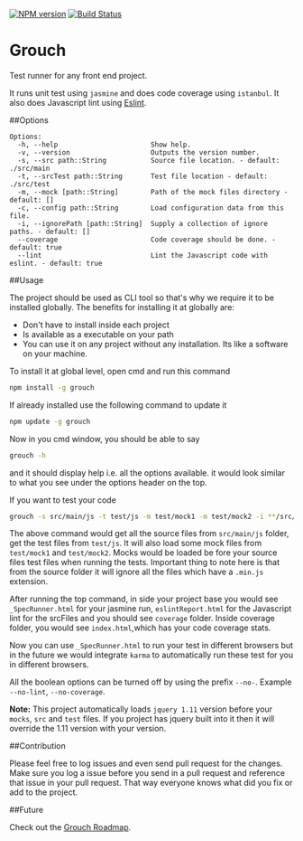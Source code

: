 [![NPM version](https://badge.fury.io/js/grouch.svg)](http://badge.fury.io/js/grouch)
[![Build Status](https://travis-ci.org/gyandeeps/grouch.svg?branch=master)](http://travis-ci.org/gyandeeps/grouch)

Grouch
======

Test runner for any front end project.

It runs unit test using `jasmine` and does code coverage using `istanbul`.
It also does Javascript lint using [Eslint](http://eslint.org).

##Options

```
Options:
  -h, --help                       Show help.
  -v, --version                    Outputs the version number.
  -s, --src path::String           Source file location. - default: ./src/main
  -t, --srcTest path::String       Test file location - default: ./src/test
  -m, --mock [path::String]        Path of the mock files directory - default: []
  -c, --config path::String        Load configuration data from this file.
  -i, --ignorePath [path::String]  Supply a collection of ignore paths. - default: []
  --coverage                       Code coverage should be done. - default: true
  --lint                           Lint the Javascript code with eslint. - default: true
```

##Usage

The project should be used as CLI tool so that's why we require it to be installed globally.
The benefits for installing it at globally are:

* Don't have to install inside each project
* Is available as a executable on your path
* You can use it on any project without any installation. Its like a software on your machine.

To install it at global level, open cmd and run this command

```.sh
npm install -g grouch
```

If already installed use the following command to update it

```.sh
npm update -g grouch
```

Now in you cmd window, you should be able to say

```.sh
grouch -h
```

and it should display help i.e. all the options available. it would look similar to what you see under the options header on the top.

If you want to test your code

```.sh
grouch -s src/main/js -t test/js -m test/mock1 -m test/mock2 -i **/src/main/**.min.js
```

The above command would get all the source files from `src/main/js` folder, get the test files from `test/js`.
It will also load some mock files from `test/mock1` and `test/mock2`. Mocks would be loaded be fore your source files
test files when running the tests.
Important thing to note here is that from the source folder it will ignore all the files which have a `.min.js` extension.

After running the top command, in side your project base you would see `_SpecRunner.html` for your jasmine run, 
`eslintReport.html` for the Javascript lint for the srcFiles and you should see `coverage` folder. Inside coverage folder, 
you would see `index.html`,which has your code coverage stats.

Now you can use `_SpecRunner.html` to run your test in different browsers but in the future we would integrate `karma` to
automatically run these test for you in different browsers.

All the boolean options can be turned off by using the prefix `--no-`. Example `--no-lint`, `--no-coverage`.

**Note:** This project automatically loads `jquery 1.11` version before your `mocks`, `src` and `test` files. 
If you project has jquery built into it then it will override the 1.11 version with your version. 

##Contribution

Please feel free to log issues and even send pull request for the changes.
Make sure you log a issue before you send in a pull request and reference that issue in your pull request.
That way everyone knows what did you fix or add to the project.

##Future

Check out the [Grouch Roadmap](https://github.com/gyandeeps/grouch/wiki/Release-Goals).